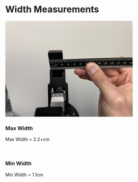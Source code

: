 #  Width Measurements

<img src="Images/Robotiq_2f-85_width.jpg" width="400"> <br>
### Max Width

Max Width = 2.2+cm <br>
<br>
<br>

### Min Width

Min Width = 1.1cm
